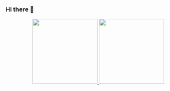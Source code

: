 ### Hi there 👋
<div align="center">
  <a href="https://github.com/MarioCastilloSan">
  <img height="177em" src="https://github-readme-stats.vercel.app/api?username=MarioCastilloSan&show_icons=true&theme=merko&include_all_commits=true&count_private=true"/>
  <img height="177em" src="https://github-readme-stats.vercel.app/api/top-langs/?username=MarioCastilloSan&layout=compact&langs_count=7&theme=merko"/>
</div>



